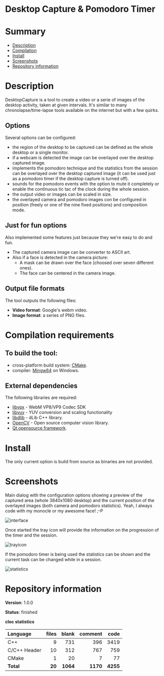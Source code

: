 Desktop Capture & Pomodoro Timer
================================

# Summary
- [Description](#description)
- [Compilation](#compilation-requirements)
- [Install](#install)
- [Screenshots](#screenshots)
- [Repository information](#repository-information)

# Description
DesktopCapture is a tool to create a video or a serie of images of the desktop activity, taken at given intervals. It's similar to many chronolapse/time-lapse tools available on the internet but with a few quirks.

## Options
Several options can be configured:
* the region of the desktop to be captured can be defined as the whole desktop or a single monitor.
* if a webcam is detected the image can be overlayed over the desktop captured image.
* implements the pomodoro technique and the statistics from the session can be overlayed over the desktop captured image (it can be used just as a pomodoro timer if the desktop capture is turned off). 
* sounds for the pomodoro events with the option to mute it completely or enable the continuous tic tac of the clock during the whole session. 
* the output video or images can be scaled in size.
* the overlayed camera and pomodoro images con be configured in position (freely or one of the nine fixed positions) and composition mode. 

## Just for fun options
Also implemented some features just because they we're easy to do and fun.
* The captured camera image can be converter to ASCII art.
* Also if a face is detected in the camera picture:
  - A mask can be drawn over the face (choosed over seven different ones).
  - The face can be centered in the camera image. 

## Output file formats
The tool outputs the following files:
* **Video format**: Google's webm video.
* **Image format**: a series of PNG files. 

# Compilation requirements
## To build the tool:
* cross-platform build system: [CMake](http://www.cmake.org/cmake/resources/software.html).
* compiler: [Mingw64](http://sourceforge.net/projects/mingw-w64/) on Windows.

## External dependencies
The following libraries are required:
* [libvpx](https://chromium.googlesource.com/webm/libvpx) - WebM VP8/VP9 Codec SDK
* [libyuv](https://code.google.com/p/libyuv/) - YUV conversion and scaling functionality
* [libdlib](http://dlib.net) - dLib C++ library.
* [OpenCV](http://opencv.org) - Open source computer vision library.
* [Qt opensource framework](http://www.qt.io/).

# Install
The only current option is build from source as binaries are not provided. 

# Screenshots
Main dialog with the configuration options showing a preview of the captured area (whole 3840x1080 desktop) and the current position of the overlayed images (both camera and pomodoro statistics). Yeah, I always code with my monocle or my awesome face! ;-P

![interface](https://cloud.githubusercontent.com/assets/12167134/8397664/aa0231c2-1dd3-11e5-94dc-4c00ae932324.jpg)

Once started the tray icon will provide the information on the progression of the timer and the session.

![trayicon](https://cloud.githubusercontent.com/assets/12167134/8397666/aa0c1fde-1dd3-11e5-922b-2107d16183b3.jpg)

If the pomodoro timer is being used the statistics can be shown and the current task can be changed while in a session. 

![statistics](https://cloud.githubusercontent.com/assets/12167134/8397665/aa08269a-1dd3-11e5-864e-ee362e6f52a0.jpg)

# Repository information

**Version**: 1.0.0

**Status**: finished

**cloc statistics**

| Language                     |files          |blank        |comment           |code  |
|:-----------------------------|--------------:|------------:|-----------------:|-----:|
| C++                          |   9           | 731         |   396            | 3419
| C/C++ Header                 |   10          |  312        |    767           | 759  |
| CMake                        |    1          |   20        |      7           |  77  |
| **Total**                    | **20**        | **1064**    | **1170**         | **4255** |
